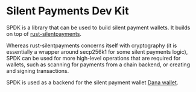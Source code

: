 # Silent Payments Dev Kit

SPDK is a library that can be used to build silent payment wallets.
It builds on top of [rust-silentpayments](https://github.com/cygnet3/rust-silentpayments).

Whereas rust-silentpayments concerns itself with cryptography (it is essentially a wrapper around secp256k1 for some silent payments logic), SPDK can be used for more high-level operations that are required for wallets, such as scanning for payments from a chain backend, or creating and signing transactions.

SPDK is used as a backend for the silent payment wallet [Dana wallet](https://github.com/cygnet3/danawallet).

